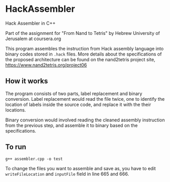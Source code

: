 # HackAssembler
Hack Assembler in C++

Part of the assignment for "From Nand to Tetris" by Hebrew University of Jerusalem at coursera.org

This program assembles the instruction from Hack assembly language into binary codes stored in `.hack` files. More details about the specifications of the proposed architecture can be found on the nand2tetris project site, https://www.nand2tetris.org/project06

## How it works

The program consists of two parts, label replacement and binary conversion. 
Label replacement would read the file twice, one to identify the location of labels inside the source code, and replace it with the their locations.

Binary conversion would involved reading the cleaned assembly instruction from the previous step, and assemble it to binary based on the specifications.

## To run

`g++ assembler.cpp -o test` 

To change the files you want to assemble and save as, you have to edit `writeFileLocation` and `inputFile` field in line 665 and 666.
